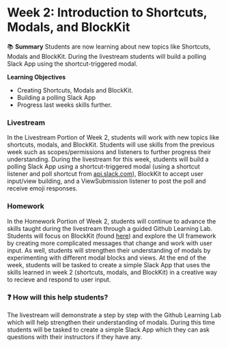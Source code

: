 # **Week 2: Introduction to Shortcuts, Modals, and BlockKit**
📚 **Summary**
Students are now learning about new topics like Shortcuts, Modals and BlockKit. During the livestream students will build a polling Slack App using the shortcut-triggered modal. 

**Learning Objectives**
- Creating Shortcuts, Modals and BlockKit.
- Building a polling Slack App
- Progress last weeks skills further. 

### Livestream

In the Livestream Portion of Week 2, students will work with new topics like shortcuts, modals, and BlockKit. Students will use skills from the previous week such as scopes/permissions and listeners to further progress their understanding. During the livestream for this week, students will build a polling Slack App using a shortcut-triggered modal (using a shortcut listener and poll shortcut from [api.slack.com](http//api.slack.com "Slack API")), BlockKit to accept user input/view building, and a ViewSubmission listener to post the poll and receive emoji responses.

### Homework

In the Homework Portion of Week 2, students will continue to advance the skills taught during the livestream through a guided Github Learning Lab. Students will focus on BlockKit (found [here](https://api.slack.com/block-kit "here")) and explore the UI framework by creating more complicated messages that change and work with user input. As well, students will strengthen their understanding of modals by experimenting with different modal blocks and views. At the end of the week, students will be tasked to create a simple Slack App that uses the skills learned in week 2 (shortcuts, modals, and BlockKit) in a creative way to recieve and respond to user input.

### ❓ How will this help students?
The livestream will demonstrate a step by step with the Github Learning Lab which will help strengthen their understanding of modals. During this time students will be tasked to create a simple Slack App which they can ask questions with their instructors if they have any. 
